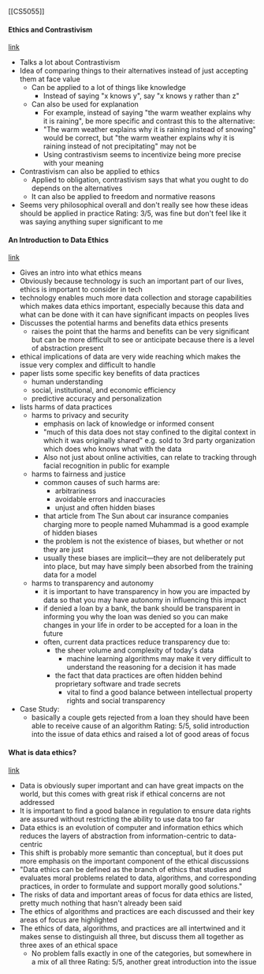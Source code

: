 [[CS5055]]

#### Ethics and Contrastivism
[link](https://iep.utm.edu/ethics-and-contrastivism/)
- Talks a lot about Contrastivism
- Idea of comparing things to their alternatives instead of just accepting them at face value
	- Can be applied to a lot of things like knowledge
		- Instead of saying "x knows y", say "x knows y rather than z"
	- Can also be used for explanation
		- For example, instead of saying "the warm weather explains why it is raining", be more specific and contrast this to the alternative:
		- "The warm weather explains why it is raining instead of snowing" would be correct, but "the warm weather explains why it is raining instead of not precipitating" may not be
		- Using contrastivism seems to incentivize being more precise with your meaning
- Contrastivism can also be applied to ethics
	- Applied to obligation, contrastivism says that what you ought to do depends on the alternatives
	- It can also be applied to freedom and normative reasons
- Seems very philosophical overall and don't really see how these ideas should be applied in practice
Rating: 3/5, was fine but don't feel like it was saying anything super significant to me

#### An Introduction to Data Ethics
[link](https://www.scu.edu/media/ethics-center/technology-ethics/IntroToDataEthics.pdf)
- Gives an intro into what ethics means
- Obviously because technology is such an important part of our lives, ethics is important to consider in tech
- technology enables much more data collection and storage capabilities which makes data ethics important, especially because this data and what can be done with it can have significant impacts on peoples lives
- Discusses the potential harms and benefits data ethics presents
	- raises the point that the harms and benefits can be very significant but can be more difficult to see or anticipate because there is a level of abstraction present
- ethical implications of data are very wide reaching which makes the issue very complex and difficult to handle
- paper lists some specific key benefits of data practices
	- human understanding
	- social, institutional, and economic efficiency
	- predictive accuracy and personalization
- lists harms of data practices
	- harms to privacy and security
		- emphasis on lack of knowledge or informed consent
		- "much of this data does not stay confined to the digital context in which it was originally shared" e.g. sold to 3rd party organization which does who knows what with the data
		- Also not just about online activities, can relate to tracking through facial recognition in public for example
	- harms to fairness and justice
		- common causes of such harms are:
			- arbitrariness
			- avoidable errors and inaccuracies
			- unjust and often hidden biases
		- that article from The Sun about car insurance companies charging more to people named Muhammad is a good example of hidden biases
		- the problem is not the existence of biases, but whether or not they are just
		- usually these biases are implicit—they are not deliberately put into place, but may have simply been absorbed from the training data for a model
	- harms to transparency and autonomy
		- it is important to have transparency in how you are impacted by data so that you may have autonomy in influencing this impact
		- if denied a loan by a bank, the bank should be transparent in informing you why the loan was denied so you can make changes in your life in order to be accepted for a loan in the future
		- often, current data practices reduce transparency due to:
			- the sheer volume and complexity of today's data
				- machine learning algorithms may make it very difficult to understand the reasoning for a decision it has made
			- the fact that data practices are often hidden behind proprietary software and trade secrets
				- vital to find a good balance between intellectual property rights and social transparency
- Case Study:
	- basically a couple gets rejected from a loan they should have been able to receive cause of an algorithm
Rating: 5/5, solid introduction into the issue of data ethics and raised a lot of good areas of focus
#### What is data ethics?
[link](https://royalsocietypublishing-org.ezproxy.st-andrews.ac.uk/doi/10.1098/rsta.2016.0360)
- Data is obviously super important and can have great impacts on the world, but this comes with great risk if ethical concerns are not addressed
- It is important to find a good balance in regulation to ensure data rights are assured without restricting the ability to use data too far
- Data ethics is an evolution of computer and information ethics which reduces the layers of abstraction from information-centric to data-centric
- This shift is probably more semantic than conceptual, but it does put more emphasis on the important component of the ethical discussions
- "Data ethics can be defined as the branch of ethics that studies and evaluates moral problems related to data, algorithms, and corresponding practices, in order to formulate and support morally good solutions."
- The risks of data and important areas of focus for data ethics are listed, pretty much nothing that hasn't already been said
- The ethics of algorithms and practices are each discussed and their key areas of focus are highlighted
- The ethics of data, algorithms, and practices are all intertwined and it makes sense to distinguish all three, but discuss them all together as three axes of an ethical space
	- No problem falls exactly in one of the categories, but somewhere in a mix of all three
Rating: 5/5, another great introduction into the issue